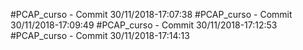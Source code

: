 #PCAP_curso - Commit 30/11/2018-17:07:38
#PCAP_curso - Commit 30/11/2018-17:09:49
#PCAP_curso - Commit 30/11/2018-17:12:53
#PCAP_curso - Commit 30/11/2018-17:14:13
